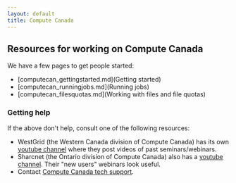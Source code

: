 ```yaml
---
layout: default
title: Compute Canada
---
```


## Resources for working on Compute Canada

We have a few pages to get people started:
* [computecan_gettingstarted.md](Getting started)
* [computecan_runningjobs.md](Running jobs)
* [computecan_filesquotas.md](Working with files and file quotas)

### Getting help

If the above don't help, consult one of the following resources:
* WestGrid (the Western Canada division of Compute Canada) has its own [youtube channel](https://www.youtube.com/user/WGSeminarSeries) where they post videos of past seminars/webinars.
* Sharcnet (the Ontario division of Compute Canada) also has a [youtube channel](https://www.youtube.com/channel/UCCRmb5_GMWT2hSlALHlwIMg). Their "new users" webinars look useful.
* Contact [Compute Canada tech support](https://docs.computecanada.ca/wiki/Technical_support).

